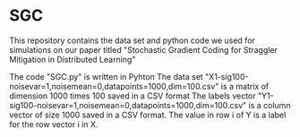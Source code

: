 # SGC
This repository contains the data set and python code we used for simulations on our paper titled "Stochastic Gradient Coding for  Straggler Mitigation in Distributed Learning"

The code "SGC.py" is written in Pyhton
The data set "X1-sig100-noisevar=1,noisemean=0,datapoints=1000,dim=100.csv" is a matrix of dimension 1000 times 100 saved in a CSV format
The labels vector "Y1-sig100-noisevar=1,noisemean=0,datapoints=1000,dim=100.csv" is a column vector of size 1000 saved in a CSV format. The value in row i of Y is a label for the row vector i in X.
